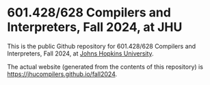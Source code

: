 # 601.428/628 Compilers and Interpreters, Fall 2024, at JHU

This is the public Github repository for 601.428/628 Compilers and Interpreters,
Fall 2024, at [Johns Hopkins University](https://www.jhu.edu).

The actual website (generated from the contents of this repository) is
<https://jhucompilers.github.io/fall2024>.
